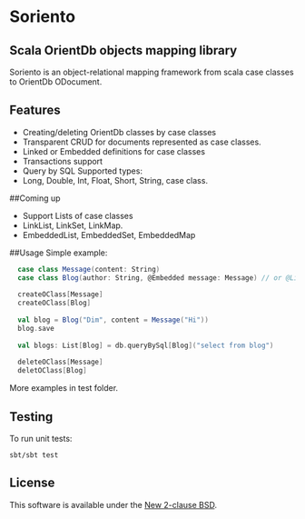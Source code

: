 Soriento
========

## Scala OrientDb objects mapping library

Soriento is an object-relational mapping framework from scala case classes to OrientDb ODocument.

## Features

 - Creating/deleting OrientDb classes by case classes
 - Transparent CRUD for documents represented as case classes.
 - Linked or Embedded definitions for case classes
 - Transactions support
 - Query by SQL
Supported types:
- Long, Double, Int, Float, Short, String, case class.

##Coming up
- Support Lists of case classes
- LinkList, LinkSet, LinkMap.
- EmbeddedList, EmbeddedSet, EmbeddedMap

##Usage
Simple example:
```scala
  case class Message(content: String)
  case class Blog(author: String, @Embedded message: Message) // or @Linked
  
  createOClass[Message]
  createOClass[Blog]
  
  val blog = Blog("Dim", content = Message("Hi"))
  blog.save
  
  val blogs: List[Blog] = db.queryBySql[Blog]("select from blog")
  
  deleteOClass[Message]
  deletOClass[Blog]
```

More examples in test folder.

## Testing
To run unit tests:

    sbt/sbt test
    
## License
This software is available under the [New 2-clause BSD](LICENSE).    
